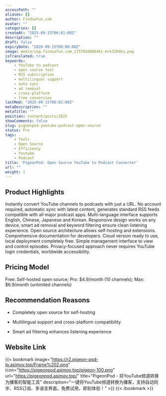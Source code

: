 ```yaml
---
accessPath: ""
aliases: []
author: FindsoFun.com
avatar: ""
categories: []
createAt: "2025-09-15T06:01:00Z"
description: ""
draft: false
expiryDate: "2026-09-15T00:00:00Z"
image: media/img.findsofun.com_1757916088461-mrk3269bo.png
isTranslated: true
keywords:
    - YouTube to podcast
    - open source tool
    - RSS subscription
    - multilingual support
    - auto sync
    - ad removal
    - cross-platform
    - free conversion
lastMod: "2025-09-15T06:02:00Z"
metaDescription: ""
metaTitle: ""
position: content/posts/2025
showComments: false
slug: pigeonpod-youtube-podcast-open-source
status: Pre
tags:
    - Tools
    - Open Source
    - Efficiency
    - Youtube
    - Podcast
title: 'PigeonPod: Open Source YouTube to Podcast Converter'
url: ""
weight: 1
---
```

## Product Highlights
Instantly convert YouTube channels to podcasts with just a URL. No account required, automatic sync with latest content, generates standard RSS feeds compatible with all major podcast apps.
Multi-language interface supports English, Chinese, Japanese and Korean. Responsive design works on any device, smart ad removal and keyword filtering ensure clean listening experience.
Open source architecture allows self-hosting and extensions. Comprehensive documentation for developers. Cloud version ready to use, local deployment completely free.
Simple management interface to view and control episodes. Privacy-focused approach never requires YouTube login credentials, worldwide accessibility.

## Pricing Model
<!--more-->Free: Self-hosted open source; Pro: $4.9/month (10 channels); Max: $6.9/month (unlimited channels)

## Recommendation Reasons
- Completely open source for self-hosting

- Multilingual support and cross-platform compatibility

- Smart ad filtering enhances listening experience

## Website Link
{{< bookmark image="https://r2.pigeon-pod-lp.asimov.top/Frame%202.png" icon="https://pigeonpod.asimov.top/pigeon-100.png" url="https://pigeonpod.asimov.top/" title="PigeonPod - 将YouTube频道转换为播客的智能工具" description="一键将YouTube频道转换为播客，支持自动同步、RSS订阅、多语言界面。免费试用，即刻体验！" >}}
{{< /bookmark >}}

